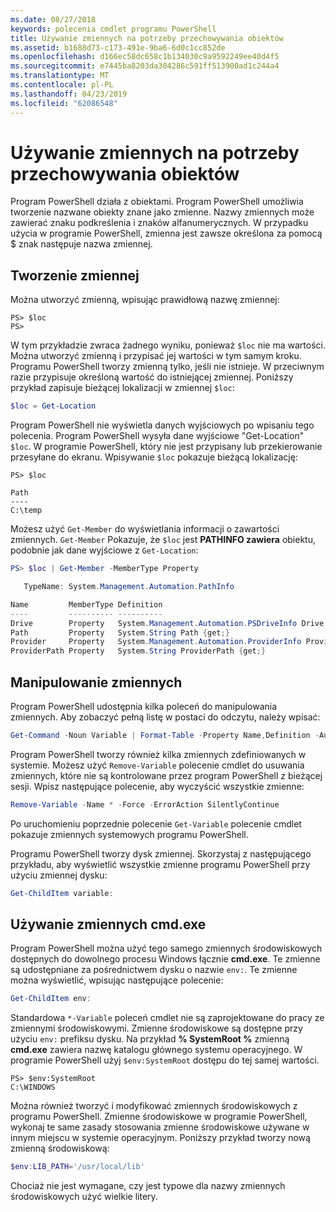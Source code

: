 ```yaml
---
ms.date: 08/27/2018
keywords: polecenia cmdlet programu PowerShell
title: Używanie zmiennych na potrzeby przechowywania obiektów
ms.assetid: b1688d73-c173-491e-9ba6-6d0c1cc852de
ms.openlocfilehash: d166ec58dc658c1b134030c9a9592249ee40d4f5
ms.sourcegitcommit: e7445ba8203da304286c591ff513900ad1c244a4
ms.translationtype: MT
ms.contentlocale: pl-PL
ms.lasthandoff: 04/23/2019
ms.locfileid: "62086548"
---
```

# <a name="using-variables-to-store-objects"></a>Używanie zmiennych na potrzeby przechowywania obiektów

Program PowerShell działa z obiektami. Program PowerShell umożliwia tworzenie nazwane obiekty znane jako zmienne.
Nazwy zmiennych może zawierać znaku podkreślenia i znaków alfanumerycznych. W przypadku użycia w programie PowerShell, zmienna jest zawsze określona za pomocą \$ znak następuje nazwa zmiennej.

## <a name="creating-a-variable"></a>Tworzenie zmiennej

Można utworzyć zmienną, wpisując prawidłową nazwę zmiennej:

```
PS> $loc
PS>
```

W tym przykładzie zwraca żadnego wyniku, ponieważ `$loc` nie ma wartości. Można utworzyć zmienną i przypisać jej wartości w tym samym kroku. Programu PowerShell tworzy zmienną tylko, jeśli nie istnieje.
W przeciwnym razie przypisuje określoną wartość do istniejącej zmiennej. Poniższy przykład zapisuje bieżącej lokalizacji w zmiennej `$loc`:

```powershell
$loc = Get-Location
```

Program PowerShell nie wyświetla danych wyjściowych po wpisaniu tego polecenia. Program PowerShell wysyła dane wyjściowe "Get-Location" `$loc`. W programie PowerShell, który nie jest przypisany lub przekierowanie przesyłane do ekranu. Wpisywanie `$loc` pokazuje bieżącą lokalizację:

```
PS> $loc

Path
----
C:\temp
```

Możesz użyć `Get-Member` do wyświetlania informacji o zawartości zmiennych. `Get-Member` Pokazuje, że `$loc` jest **PATHINFO zawiera** obiektu, podobnie jak dane wyjściowe z `Get-Location`:

```powershell
PS> $loc | Get-Member -MemberType Property

   TypeName: System.Management.Automation.PathInfo

Name         MemberType Definition
----         ---------- ----------
Drive        Property   System.Management.Automation.PSDriveInfo Drive {get;}
Path         Property   System.String Path {get;}
Provider     Property   System.Management.Automation.ProviderInfo Provider {...
ProviderPath Property   System.String ProviderPath {get;}
```

## <a name="manipulating-variables"></a>Manipulowanie zmiennych

Program PowerShell udostępnia kilka poleceń do manipulowania zmiennych. Aby zobaczyć pełną listę w postaci do odczytu, należy wpisać:

```powershell
Get-Command -Noun Variable | Format-Table -Property Name,Definition -AutoSize -Wrap
```

Program PowerShell tworzy również kilka zmiennych zdefiniowanych w systemie. Możesz użyć `Remove-Variable` polecenie cmdlet do usuwania zmiennych, które nie są kontrolowane przez program PowerShell z bieżącej sesji. Wpisz następujące polecenie, aby wyczyścić wszystkie zmienne:

```powershell
Remove-Variable -Name * -Force -ErrorAction SilentlyContinue
```

Po uruchomieniu poprzednie polecenie `Get-Variable` polecenie cmdlet pokazuje zmiennych systemowych programu PowerShell.

Programu PowerShell tworzy dysk zmiennej. Skorzystaj z następującego przykładu, aby wyświetlić wszystkie zmienne programu PowerShell przy użyciu zmiennej dysku:

```powershell
Get-ChildItem variable:
```

## <a name="using-cmdexe-variables"></a>Używanie zmiennych cmd.exe

Program PowerShell można użyć tego samego zmiennych środowiskowych dostępnych do dowolnego procesu Windows łącznie **cmd.exe**. Te zmienne są udostępniane za pośrednictwem dysku o nazwie `env:`. Te zmienne można wyświetlić, wpisując następujące polecenie:

```powershell
Get-ChildItem env:
```

Standardowa `*-Variable` poleceń cmdlet nie są zaprojektowane do pracy ze zmiennymi środowiskowymi. Zmienne środowiskowe są dostępne przy użyciu `env:` prefiksu dysku. Na przykład **% SystemRoot %** zmienną **cmd.exe** zawiera nazwę katalogu głównego systemu operacyjnego. W programie PowerShell użyj `$env:SystemRoot` dostępu do tej samej wartości.

```
PS> $env:SystemRoot
C:\WINDOWS
```

Można również tworzyć i modyfikować zmiennych środowiskowych z programu PowerShell. Zmienne środowiskowe w programie PowerShell, wykonaj te same zasady stosowania zmienne środowiskowe używane w innym miejscu w systemie operacyjnym. Poniższy przykład tworzy nową zmienną środowiskową:

```powershell
$env:LIB_PATH='/usr/local/lib'
```

Chociaż nie jest wymagane, czy jest typowe dla nazwy zmiennych środowiskowych użyć wielkie litery.
